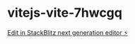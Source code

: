 # vitejs-vite-7hwcgq

[Edit in StackBlitz next generation editor ⚡️](https://stackblitz.com/~/github.com/emadore88/vitejs-vite-7hwcgq)